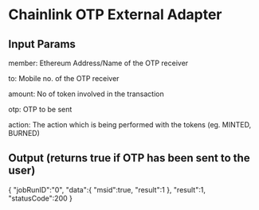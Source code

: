 # Chainlink OTP External Adapter

## Input Params

member: Ethereum Address/Name of the OTP receiver

to: Mobile no. of the OTP receiver

amount: No of token involved in the transaction

otp: OTP to be sent

action:  The action which is being performed with the tokens (eg. MINTED, BURNED)

## Output (returns true if OTP has been sent to the user)
{
   "jobRunID":"0",
   "data":{
     "msid":true,
      "result":1
   },
   "result":1,
   "statusCode":200
}

